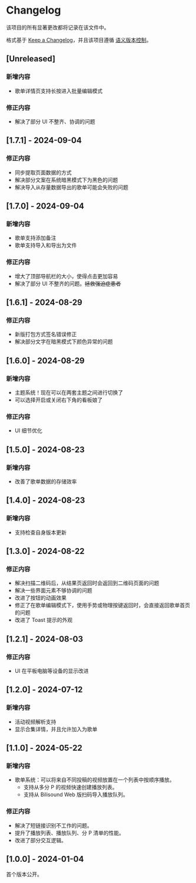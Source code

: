 # Changelog

该项目的所有显著更改都将记录在该文件中。

格式基于 [Keep a Changelog](https://keepachangelog.com/en/1.1.0/)，并且该项目遵循 [语义版本控制](https://semver.org/spec/v2.0.0.html)。

## [Unreleased]

### 新增内容

- 歌单详情页支持长按进入批量编辑模式

### 修正内容

- 解决了部分 UI 不整齐、协调的问题

## [1.7.1] - 2024-09-04

### 修正内容

- 同步提取页面数据的方式
- 解决部分文案在系统暗黑模式下为黑色的问题
- 解决导入从存量数据导出的歌单可能会失败的问题

## [1.7.0] - 2024-09-04

### 新增内容

- 歌单支持添加备注
- 歌单支持导入和导出为文件

### 修正内容

- 增大了顶部导航栏的大小，使得点击更加容易
- 解决了部分 UI 不整齐的问题。~~拯救强迫症患者~~

## [1.6.1] - 2024-08-29

### 修正内容

- 新版打包方式签名错误修正
- 解决部分文字在暗黑模式下颜色异常的问题

## [1.6.0] - 2024-08-29

### 新增内容

- 主题系统！现在可以在两套主题之间进行切换了
- 可以选择开启或关闭右下角的看板娘了

### 修正内容

- UI 细节优化

## [1.5.0] - 2024-08-23

### 新增内容

- 改善了歌单数据的存储效率

## [1.4.0] - 2024-08-23

### 新增内容

- 支持检查自身版本更新

## [1.3.0] - 2024-08-22

### 修正内容

- 解决扫描二维码后，从结果页返回时会返回到二维码页面的问题
- 解决一些界面元素不够协调的问题
- 改进了按钮的动画效果
- 修正了在歌单编辑模式下，使用手势或物理按键返回时，会直接返回歌单首页的问题
- 改进了 Toast 提示的外观

## [1.2.1] - 2024-08-03

### 修正内容

- UI 在平板电脑等设备的显示改进

## [1.2.0] - 2024-07-12

### 新增内容

- 活动视频解析支持
- 显示合集详情，并且允许加入为歌单

## [1.1.0] - 2024-05-22

### 新增内容

- 歌单系统：可以将来自不同投稿的视频放置在一个列表中按顺序播放。
  - 支持从多分 P 的视频快速创建播放列表。
  - 支持从 Bilisound Web 版扫码导入播放队列。

### 修正内容

- 解决了短链接识别不工作的问题。
- 提升了播放列表、播放队列、分 P 清单的性能。
- 改进了部分交互逻辑。

## [1.0.0] - 2024-01-04

首个版本公开。

